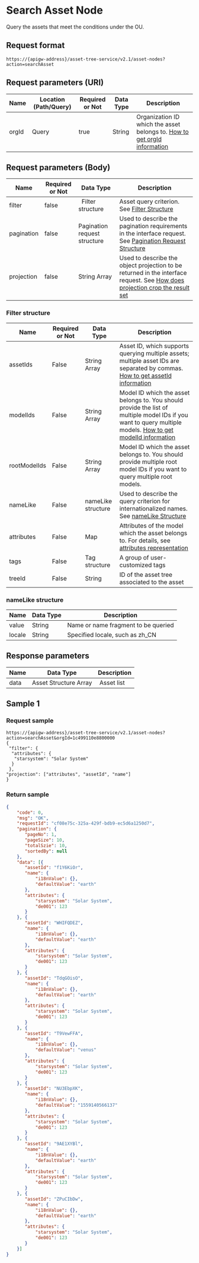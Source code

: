 # Search Asset Node



Query the assets that meet the conditions under the OU.

## Request format

```
https://{apigw-address}/asset-tree-service/v2.1/asset-nodes?action=searchAsset
```

## Request parameters (URI)

| Name | Location (Path/Query) | Required or Not | Data Type | Description |
|---------------|------------------|----------|-----------|--------------|
| orgId         | Query            | true     | String    | Organization ID which the asset belongs to. [How to get orgId information](/docs/api/en/latest/api_faqs#how-to-get-orgid-information-orgid)                |


## Request parameters (Body)

| Name | Required or Not | Data Type | Description |
|-----------------|---------------|-------------------|-----|
| filter| false         |   Filter structure        | Asset query criterion. See [Filter Structure](/docs/api/en/latest/asset_tree/search_asset_node.html#filter-filterstruc) |
| pagination| false         | Pagination request structure  | Used to describe the pagination requirements in the interface request. See [Pagination Request Structure](/docs/api/en/latest/overview.html?highlight=pagination#pagination)  |
| projection| false         | String Array          | Used to describe the object projection to be returned in the interface request. See [How does projection crop the result set](/docs/api/en/latest/api_faqs.html#how-does-projection-crop-the-result-set)|


### Filter structure <filterstruc>

| Name | Required or Not | Data Type | Description |
|-----------|---------------|----|--------------|
| assetIds| False  | String Array  | Asset ID, which supports querying multiple assets; multiple asset IDs are separated by commas. [How to get assetId information](/docs/api/en/latest/api_faqs.html#how-to-get-assetid-information-assetid)|
| modelIds | False | String Array | Model ID which the asset belongs to. You should provide the list of multiple model IDs if you want to query multiple models. [How to get modelId information](/docs/api/en/latest/api_faqs.html#how-to-get-modeid-information-modeid)|
| rootModelIds | False | String Array | Model ID which the asset belongs to. You should provide multiple root model IDs if you want to query multiple root models. |
| nameLike | False | nameLike structure | Used to describe the query criterion for internationalized names. See [nameLike Structure](/docs/api/en/latest/asset_tree/search_asset_node.html#namelike-namelikestruc) |
| attributes  | False|Map |Attributes of the model which the asset belongs to. For details, see [attributes representation](/docs/api/en/latest/api_faqs.html#attributes-representation) |
| tags | False | Tag structure | A group of user-customized tags |
| treeId | False | String | ID of the asset tree associated to the asset |


### nameLike structure <namelikestruc>

| Name | Data Type | Description |
|-----------|---------------------|-----------------------|
| value        | String     | Name or name fragment to be queried|
| locale         | String     | Specified locale, such as zh_CN|


## Response parameters

| Name | Data Type | Description |
|-----------|------------------|------------------|
| data      | Asset Structure Array |  Asset list    |




## Sample 1

### Request sample

```
https://{apigw-address}/asset-tree-service/v2.1/asset-nodes?action=searchAsset&orgId=1c499110e8800000
{
 "filter": {
  "attributes": {
   "starsystem": "Solar System"
  }
 },
"projection": ["attributes", "assetId", "name"]
}
```

### Return sample

```json
{
    "code": 0,
    "msg": "OK",
    "requestId": "cf08e75c-325a-429f-bdb9-ec5d6a1250d7",
    "pagination": {
       "pageNo": 1,
       "pageSize": 10,
       "totalSzie": 10,
       "sortedBy": null
    },
    "data": [{
       "assetId": "f1Y6KiOr",
       "name": {
           "i18nValue": {},
           "defaultValue": "earth"
       },
       "attributes": {
           "starsystem": "Solar System",
           "de001": 123
       }
    }, {
       "assetId": "WHIFQDEZ",
       "name": {
           "i18nValue": {},
           "defaultValue": "earth"
       },
       "attributes": {
           "starsystem": "Solar System",
           "de001": 123
       }
    }, {
       "assetId": "TdqGOisO",
       "name": {
           "i18nValue": {},
           "defaultValue": "earth"
       },
       "attributes": {
           "starsystem": "Solar System",
           "de001": 123
       }
    }, {
       "assetId": "T9VewFFA",
       "name": {
           "i18nValue": {},
           "defaultValue": "venus"
       },
       "attributes": {
           "starsystem": "Solar System",
           "de001": 123
       }
    }, {
       "assetId": "NU3EbpXK",
       "name": {
           "i18nValue": {},
           "defaultValue": "1559140566137"
       },
       "attributes": {
           "starsystem": "Solar System",
           "de001": 123
       }
    }, {
       "assetId": "9AE1XYBl",
       "name": {
           "i18nValue": {},
           "defaultValue": "earth"
       },
       "attributes": {
           "starsystem": "Solar System",
           "de001": 123
       }
    }, {
       "assetId": "ZPuCIbDw",
       "name": {
           "i18nValue": {},
           "defaultValue": "earth"
       },
       "attributes": {
           "starsystem": "Solar System",
           "de001": 123
       }
    }]
}
```

